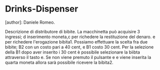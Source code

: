 # Drinks-Dispenser

[author]: Daniele Romeo.

Descrizione di distributore di bibite. La macchinetta può acquisire 3 ingressi; d inserimento moneta,c per richedere la restituzione del denaro. 
e per richedere l'erogazione bibita1. Possiamo effettuare la scelta fra due bibite; B2 con un costo pari a 40 cent, e B1 costo 30 cent.
Per la selezione della B1 dopo aver inserito i 30 cent è possibile selezionare la biibta attraverso il tasto e. Se non viene premuto il pulsante e e viene inserita la quarta moneta allora sarà possibile ricevere la bibita2. 
